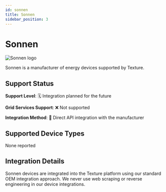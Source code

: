 ```yaml
---
id: sonnen
title: Sonnen
sidebar_position: 3
---
```


# Sonnen

<div style={{ textAlign: 'center', margin: '20px 0' }}>
  <img 
    src="https://device.cms.texture.energy/logo/Sonnen%20Vector%20Icon.svg" 
    alt="Sonnen logo" 
    style={{ maxWidth: '200px', maxHeight: '150px' }}
  />
</div>

Sonnen is a manufacturer of energy devices supported by Texture.



## Support Status

**Support Level**: 🗓️ Integration planned for the future

**Grid Services Support**: ❌ Not supported

**Integration Method**: 🔌 Direct API integration with the manufacturer

## Supported Device Types

None reported

## Integration Details

Sonnen devices are integrated into the Texture platform using our standard OEM integration approach. We never use web scraping or reverse engineering in our device integrations.



